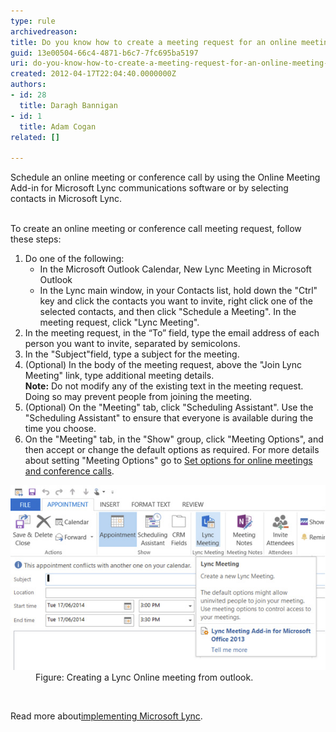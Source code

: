 ```yaml
---
type: rule
archivedreason: 
title: Do you know how to create a meeting request for an online meeting or conference call?
guid: 13e00504-66c4-4871-b6c7-7fc695ba5197
uri: do-you-know-how-to-create-a-meeting-request-for-an-online-meeting-or-conference-call
created: 2012-04-17T22:04:40.0000000Z
authors:
- id: 28
  title: Daragh Bannigan
- id: 1
  title: Adam Cogan
related: []

---
```



​Schedule an online meeting or conference call by using the Online Meeting Add-in for Microsoft Lync communications software or by selecting contacts in Microsoft Lync. 
<br><excerpt class='endintro'></excerpt><br>
<p>To create an online meeting or conference call meeting request, follow these steps: </p><ol><li>Do one of the following: 
      <ul><li>In the Microsoft Outlook Calendar, New Lync Meeting in Microsoft Outlook</li><li>In the Lync main window, in your Contacts list, hold down the "Ctrl" key and click the contacts you want to invite, right click one of the selected contacts, and then click "Schedule a Meeting". In the meeting request, click "Lync Meeting".</li></ul></li><li>In the meeting request, in the “To” field, type the email address of each person you want to invite, separated by semicolons.</li><li>In the "Subject"field, type a subject for the meeting.</li><li>(Optional) In the body of the meeting request, above the "Join Lync​ Meeting" link, type additional meeting details. 
      <br><strong>Note:</strong> Do not modify any of the existing text in the meeting request. Doing so may prevent people from joining the meeting.</li><li>(Optional) On the "Meeting" tab, click "Scheduling Assistant". Use the "Scheduling Assistant" to ensure that everyone is available during the time you choose.</li><li>On the "Meeting" tab, in the "Show" group, click "Meeting Options", and then accept or change the default options as required. For more details about setting "Meeting Options" go to 
      <a target="_blank" href="http://office.microsoft.com/en-us/communicator-help/set-options-for-online-meetings-and-conference-calls-HA102000107.aspx?CTT=5&origin=HA101990914">Set options for online meetings and conference calls</a>.</li></ol><dl class="image"><dt> 
      <img src="lync-online-meeting.jpg" alt="Creating a Lync Online meeting from outlook." /> 
   </dt><dd>Figure: Creating a Lync Online meeting from outlook.​</dd></dl>​
<p>Read more about 
   <a href="http://www.ssw.com.au/ssw/Consulting/Lync.aspx">​implementing Microsoft Lync</a>.</p>​


